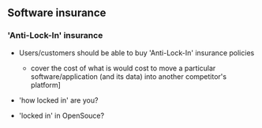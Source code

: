 ## Software insurance

### 'Anti-Lock-In' insurance

  - Users/customers should be able to buy 'Anti-Lock-In' insurance policies
    - cover the cost of what is would cost to move a particular software/application (and its data) into another competitor's platform]

  - 'how locked in' are you?
  - 'locked in' in OpenSouce?
